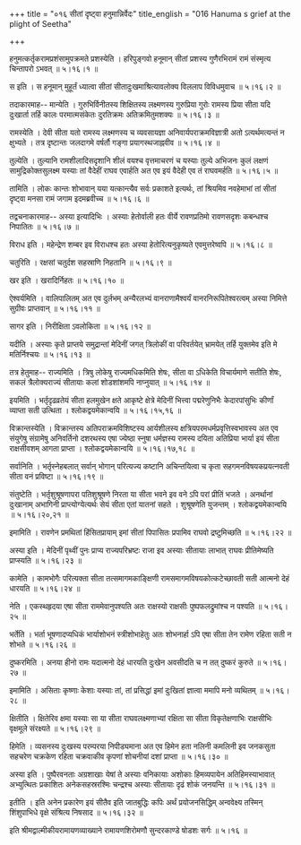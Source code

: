 +++
title = "०१६ सीतां दृष्ट्वा हनुमान्निर्वेदः"
title_english = "016 Hanuma s grief at the plight of Seetha"

+++


हनुमत्कर्तृकरामप्रशंसामुपक्रमते प्रशस्येति । हरिपुङ्गवो हनूमान् सीतां
प्रशस्य गुणैरभिरामं रामं संस्मृत्य चिन्तापरो ऽभवत्  ॥  ५।१६।१  ॥   

  

स इति । स हनूमान् मुहूर्तं ध्यात्वा सीतां सीतादुःखमाश्रित्यावलोक्य
विललाप विविधमुवाच  ॥  ५।१६।२  ॥   

  

तदाकारमाह-- मान्येति । गुरुभिर्विनीतस्य शिक्षितस्य लक्ष्मणस्य गुरुप्रिया
गुरोः रामस्य प्रिया सीता यदि दुःखार्ता तर्हि कालः परमात्मसंकेतः
दुरतिक्रमः अतिक्रमितुमशक्यः  ॥  ५।१६।३  ॥   

  

रामस्येति । देवी सीता यतो रामस्य लक्ष्मणस्य च व्यवसायज्ञा
अनिवार्यपराक्रमविज्ञात्री अतो ऽत्यर्थमत्यन्तं न क्षुभ्यते । तत्र
दृष्टान्तः जलदागमे वर्षर्तौ गङ्गा प्रयागस्थजाह्नवीव  ॥  ५।१६।४  ॥   

  

तुल्येति । तुल्यानि रामशीलादिसदृशानि शीलं वयश्च वृत्तमाचरणं च यस्याः
तुल्ये अभिजनः कुलं लक्षणं सामुद्रिकोक्तसुलक्ष्म यस्याः तां वैदेहीं राघव
एवार्हति अत एव इयं वैदेही एव तं राघवमर्हति  ॥  ५।१६।५  ॥   

  

तामिति । लोकः कान्तः शोभावान् यया यत्कान्त्यैव सर्वः प्रकाशते इत्यर्थः,
तां श्रियमिव नवहेमाभां तां सीतां दृष्ट्वा मनसा रामं जगाम इदमब्रवीच्च  ॥ 
५।१६।६  ॥   

  

तद्वचनाकारमाह-- अस्या इत्यादिभिः । अस्याः हेतोर्वाली हतः वीर्ये
रावणप्रतिमो रावणसदृशः कबन्धश्च निपातितः  ॥  ५।१६।७  ॥   

  

विराध इति । महेन्द्रेण शम्बर इव विराधश्च हतः अस्या हेतोरित्यनुकृष्यते
एवमुत्तरेष्वपि  ॥  ५।१६।८  ॥   

  

चतुरिति । रक्षसां चतुर्दश सहस्राणि निहतानि  ॥  ५।१६।९  ॥   

  

खर इति । खरादिर्निहतः  ॥  ५।१६।१०  ॥   

  

ऐश्वर्यमिति । वालिपालितम् अत एव दुर्लभम् अन्यैरलभ्यं वानराणामैश्वर्यं
वानरनिरूपितेश्वरत्वम् अस्या निमित्ते सुग्रीवः प्राप्तवान्  ॥  ५।१६।११
 ॥   

  

सागर इति । निरीक्षिता ऽवलोकिता  ॥  ५।१६।१२  ॥   

  

यदीति । अस्याः कृते प्राप्तये समुद्रान्तां मेदिनीं जगत् त्रिलोकीं वा
परिवर्तयेत् भ्रामयेत् तर्हि युक्तमेव इति मे मतिर्निश्चयः  ॥  ५।१६।१३  ॥   

  

तत्र हेतुमाह-- राज्यमिति । त्रिषु लोकेषु राज्यमधिकमिति शेषः, सीता वा
ऽधिकेति विचार्यमाणे सतीति शेषः, सकलं त्रैलोक्यराज्यं सीतायाः कलां
शोडशांशमपि नाप्नुयात्  ॥  ५।१६।१४  ॥   

  

इयमिति । भर्तृदृढव्रतेयं सीता हलमुखेन क्षते आकृष्टे क्षेत्रे मेदिनीं
भित्त्वा पद्मरेणुनिभैः केदारपांसुभिः कीर्णां व्याप्ता सती उत्थिता ।
श्लोकद्वयमेकान्वयि  ॥  ५।१६।१५,१६  ॥   

  

विक्रान्तस्येति । विक्रान्तस्य अतिपराक्रमविशिष्टस्य आर्यशीलस्य
क्षत्रियपरमधर्मप्रवृत्तिस्वभावस्य अत एव संयुगेषु संग्रामेषु अनिवर्तिनो
दशरथस्य एषा ज्येष्ठा स्नुषा धर्मज्ञस्य रामस्य दयिता अतिप्रिया भार्या इयं
सीता राक्षसीवशम् आगता प्राप्ता । श्लोकद्वयमेकान्वयि  ॥  ५।१६।१७,१८  ॥   

  

सर्वानिति । भर्तृस्नेहबलात् सर्वान् भोगान् परित्यज्य कष्टानि
अचिन्तयित्वा च कृता सहगमनविषयकप्रयत्नवती सीता वनं प्रविष्टा  ॥  ५।१६।१९
 ॥   

  

संतुष्टेति । भर्तृशुश्रूषणापरा पतिशुश्रूषणे निरता या सीता भवने इव वने
ऽपि परां प्रीतिं भजते । अनर्थानां दुःखानाम् अभागिनी
प्राप्त्योग्येत्यर्थः सेयं सीता एतां यातनां सहते । शुश्रूषणेति युजन्तम्
। श्लोकद्वयमेकान्वयि  ॥  ५।१६।२०,२१  ॥   

  

इमामिति । रावणेन प्रमथितां हिंसितप्रायाम् इमां सीतां पिपासितः प्रपामिव
राघवो द्रष्टुमिच्छति  ॥  ५।१६।२२  ॥   

  

अस्या इति । मेदिनीं पृथ्वीं पुनः प्राप्य राज्यपरिभ्रष्टः राजा इव अस्याः
सीतायाः लाभात् राघवः प्रीतिमेष्यति प्राप्स्यति  ॥  ५।१६।२३  ॥   

  

कामेति । कामभोगैः परित्यक्ता सीता तत्समागमकाङ्क्षिणी
रामसमागमविषयकोत्कटेच्छावती सती आत्मनो देहं धारयति  ॥  ५।१६।२४  ॥   

  

नेति । एकस्थहृदया एषा सीता राममेवानुपश्यति अतः राक्षस्यो राक्षसीः
पुष्पफलद्रुमांश्च न पश्यति  ॥  ५।१६।२५  ॥   

  

भर्तेति । भर्ता भूषणादप्यधिकं भार्याशोभनं स्त्रीशोभाहेतुः अतः शोभनार्हा
ऽपि एषा सीता तेन रामेण रहिता सती न शोभते  ॥  ५।१६।२६  ॥   

  

दुष्करमिति । अनया हीनो रामः यदात्मनो देहं धारयति दुःखेन अवसीदति च न तत्
दुष्करं कुरुते  ॥  ५।१६।२७  ॥   

  

इमामिति । असिताः कृष्णाः केशाः यस्याः तां, तां प्रसिद्धां इमां दुःखितां
ज्ञात्वा ममापि मनो व्यथितम्  ॥  ५।१६।२८  ॥   

  

क्षितीति । क्षितेरिव क्षमा यस्याः सा या सीता राघवलक्ष्मणाभ्यां रक्षिता
सा सीता विकृतेक्षणाभिः राक्षसीभिः वृक्षमूले संरक्ष्यते  ॥  ५।१६।२९  ॥   

  

हिमेति । व्यसनस्य दुःखस्य परम्परया निपीड्यमाना अत एव हिमेन हता नलिनी
कमलिनी इव जनकसुता सहचरेण चक्रकेण रहिता चक्रवाकीव कृपणां शोचनीयां दशां
प्राप्ता  ॥  ५।१६।३०  ॥   

  

अस्या इति । पुष्पैरवनताः अग्रशाखाः येषां ते अस्याः वनिकायाः अशोकाः
हिमव्यपायेन अतिहिमस्याभावात् अभ्युत्थितः प्रकाशितः अनेकसहस्ररश्मिः
चन्द्रश्च अस्याः सीतायाः दृढं शोकं जनयन्ति  ॥  ५।१६।३१  ॥   

  

इतीति । इति अनेन प्रकारेण इयं सीतैव इति जातबुद्धिः कपिः अर्थं
प्रयोजनसिद्धिम् अन्ववेक्ष्य तस्मिन् शिंशुपाभिधे वृक्षे संश्रित्य निषसाद
 ॥  ५।१६।३२  ॥   

  

इति श्रीमद्वाल्मीकीयरामायणव्याख्याने रामायणशिरोमणौ सुन्दरकाण्डे षोडशः
सर्गः  ॥  ५।१६  ॥   

  


